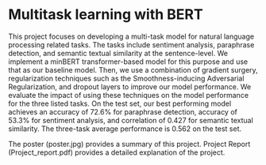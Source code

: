 # Multitask learning with BERT

This project focuses on developing a multi-task model for natural language processing related tasks. The tasks include sentiment analysis, paraphrase detection, and semantic textual similarity at the sentence-level. We implement a minBERT transformer-based model for this purpose and use that as our baseline model. Then, we use a combination of gradient surgery, regularization techniques such as the Smoothness-inducing Adversarial Regularization, and dropout layers to improve our model performance. We evaluate the impact of using these techniques on the model performance for the three listed tasks. On the test set, our best performing model achieves an accuracy of 72.6% for paraphrase detection, accuracy of 53.3% for sentiment analysis, and correlation of 0.427 for semantic textual similarity. The three-task average performance is 0.562 on the test set.

The poster (poster.jpg) provides a summary of this project.
Project Report (Project_report.pdf) provides a detailed explanation of the project.
